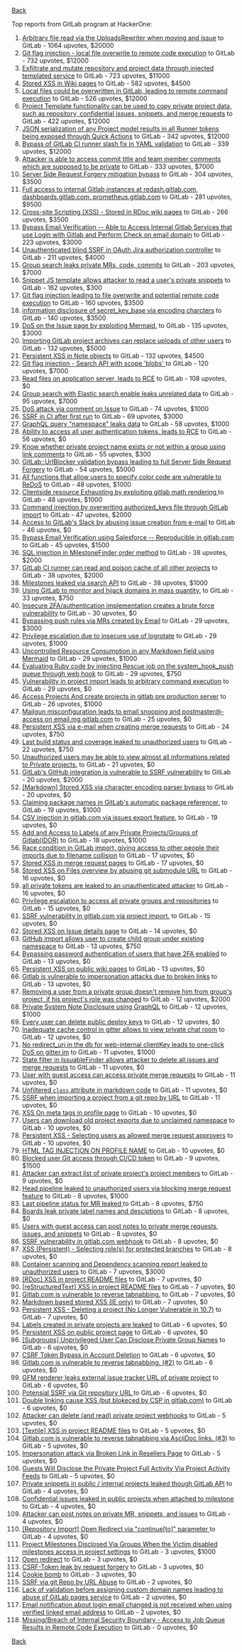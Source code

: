 [Back](../README.md)

Top reports from GitLab program at HackerOne:

1. [Arbitrary file read via the UploadsRewriter when moving and issue](https://hackerone.com/reports/827052) to GitLab - 1064 upvotes, $20000
2. [Git flag injection - local file overwrite to remote code execution](https://hackerone.com/reports/658013) to GitLab - 732 upvotes, $12000
3. [Exfiltrate and mutate repository and project data through injected templated service](https://hackerone.com/reports/446585) to GitLab - 723 upvotes, $11000
4. [Stored XSS in Wiki pages](https://hackerone.com/reports/526325) to GitLab - 582 upvotes, $4500
5. [Local files could be overwritten in GitLab, leading to remote command execution](https://hackerone.com/reports/587854) to GitLab - 526 upvotes, $12000
6. [Project Template functionality can be used to copy private project data, such as repository, confidential issues, snippets, and merge requests](https://hackerone.com/reports/689314) to GitLab - 422 upvotes, $12000
7. [JSON serialization of any Project model results in all Runner tokens being exposed through Quick Actions](https://hackerone.com/reports/509924) to GitLab - 342 upvotes, $12000
8. [Bypass of GitLab CI runner slash fix in YAML validation](https://hackerone.com/reports/409395) to GitLab - 339 upvotes, $12000
9. [Attacker is able to access commit title and team member comments which are supposed to be private](https://hackerone.com/reports/502593) to GitLab - 333 upvotes, $7000
10. [Server Side Request Forgery mitigation bypass](https://hackerone.com/reports/632101) to GitLab - 304 upvotes, $3500
11. [Full access to internal Gitlab instances at redash.gitlab.com, dashboards.gitlab.com, prometheus.gitlab.com](https://hackerone.com/reports/498964) to GitLab - 281 upvotes, $9500
12. [Cross-site Scripting (XSS) - Stored in RDoc wiki pages](https://hackerone.com/reports/662287) to GitLab - 266 upvotes, $3500
13. [Bypass Email Verification -- Able to Access Internal Gitlab Services that use Login with Gitlab and Perform Check on email domain](https://hackerone.com/reports/565883) to GitLab - 223 upvotes, $3000
14. [Unauthenticated blind SSRF in OAuth Jira authorization controller](https://hackerone.com/reports/398799) to GitLab - 211 upvotes, $4000
15. [Group search leaks private MRs, code, commits](https://hackerone.com/reports/692252) to GitLab - 203 upvotes, $7000
16. [Snippet JS template allows attacker to read a user's private snippets](https://hackerone.com/reports/348443) to GitLab - 162 upvotes, $300
17. [Git flag injection leading to file overwrite and potential remote code execution](https://hackerone.com/reports/653125) to GitLab - 160 upvotes, $3500
18. [information disclosure of secret_key_base via encoding charcters](https://hackerone.com/reports/460545) to GitLab - 140 upvotes, $3500
19. [DoS on the Issue page by exploiting Mermaid.](https://hackerone.com/reports/470067) to GitLab - 135 upvotes, $3000
20. [Importing GitLab project archives can replace uploads of other users](https://hackerone.com/reports/534794) to GitLab - 132 upvotes, $5000
21. [Persistent XSS in Note objects](https://hackerone.com/reports/508184) to GitLab - 132 upvotes, $4500
22. [Git flag injection - Search API with scope 'blobs' ](https://hackerone.com/reports/682442) to GitLab - 120 upvotes, $7000
23. [Read files on application server, leads to RCE](https://hackerone.com/reports/178152) to GitLab - 108 upvotes, $0
24. [Group search with Elastic search enable leaks unrelated data](https://hackerone.com/reports/708820) to GitLab - 95 upvotes, $7000
25. [DoS attack via comment on Issue](https://hackerone.com/reports/557154) to GitLab - 74 upvotes, $1000
26. [SSRF in CI after first run](https://hackerone.com/reports/369451) to GitLab - 69 upvotes, $3000
27. [GraphQL query "namespace" leaks data](https://hackerone.com/reports/614355) to GitLab - 58 upvotes, $1000
28. [Ability to access all user authentication tokens, leads to RCE](https://hackerone.com/reports/158330) to GitLab - 56 upvotes, $0
29. [Know whether private project name exists or not within a group using link comments](https://hackerone.com/reports/495497) to GitLab - 55 upvotes, $300
30. [GitLab::UrlBlocker validation bypass leading to full Server Side Request Forgery](https://hackerone.com/reports/541169) to GitLab - 54 upvotes, $5000
31. [All functions that allow users to specify color code are vulnerable to ReDoS](https://hackerone.com/reports/511381) to GitLab - 48 upvotes, $1000
32. [Clientside resource Exhausting by exploiting gitlab math rendering ](https://hackerone.com/reports/549040) to GitLab - 48 upvotes, $1000
33. [Command injection by overwriting authorized_keys file through GitLab import](https://hackerone.com/reports/298873) to GitLab - 47 upvotes, $2000
34. [Access to GitLab's Slack by abusing issue creation from e-mail](https://hackerone.com/reports/218230) to GitLab - 46 upvotes, $0
35. [Bypass Email Verification using Salesforce -- Reproducible in gitlab.com](https://hackerone.com/reports/617896) to GitLab - 45 upvotes, $1500
36. [SQL injection in MilestoneFinder order method](https://hackerone.com/reports/298176) to GitLab - 38 upvotes, $2000
37. [GitLab CI runner can read and poison cache of all other projects](https://hackerone.com/reports/301432) to GitLab - 38 upvotes, $2000
38. [Milestones leaked via search API](https://hackerone.com/reports/460815) to GitLab - 38 upvotes, $1000
39. [Using GitLab to monitor and hijack domains in mass quantity.](https://hackerone.com/reports/312118) to GitLab - 33 upvotes, $750
40. [Insecure 2FA/authentication implementation creates a brute force vulnerability](https://hackerone.com/reports/149598) to GitLab - 30 upvotes, $0
41. [Bypassing push rules via MRs created by Email](https://hackerone.com/reports/526570) to GitLab - 29 upvotes, $3000
42. [Privilege escalation due to insecure use of logrotate](https://hackerone.com/reports/578119) to GitLab - 29 upvotes, $1000
43. [Uncontrolled Resource Consumption in any Markdown field using Mermaid](https://hackerone.com/reports/670572) to GitLab - 29 upvotes, $1000
44. [Evaluating Ruby code by injecting Rescue job on the system_hook_push queue through web hook](https://hackerone.com/reports/299473) to GitLab - 29 upvotes, $750
45. [Vulnerability in project import leads to arbitrary command execution](https://hackerone.com/reports/378148) to GitLab - 29 upvotes, $0
46. [Access Projects And create projects in gitlab pre production server](https://hackerone.com/reports/540711) to GitLab - 26 upvotes, $1000
47. [Mailgun misconfiguration leads to email snooping and postmaster@-access on email.mg.gitlab.com](https://hackerone.com/reports/174983) to GitLab - 25 upvotes, $0
48. [Persistent XSS via e-mail when creating merge requests](https://hackerone.com/reports/496973) to GitLab - 24 upvotes, $750
49. [Last build status and coverage leaked to unauthorized users](https://hackerone.com/reports/477222) to GitLab - 22 upvotes, $750
50. [Unauthorized users may be able to view almost all informations related to Private projects.](https://hackerone.com/reports/407763) to GitLab - 21 upvotes, $0
51. [GitLab's GitHub integration is vulnerable to SSRF vulnerability](https://hackerone.com/reports/446593) to GitLab - 20 upvotes, $2000
52. [[Markdown] Stored XSS via character encoding parser bypass](https://hackerone.com/reports/270999) to GitLab - 20 upvotes, $0
53. [Claiming package names in GitLab's automatic package referencer.](https://hackerone.com/reports/462503) to GitLab - 19 upvotes, $1000
54. [CSV injection in gitlab.com via issues export feature.](https://hackerone.com/reports/216243) to GitLab - 19 upvotes, $0
55. [Add and Access to Labels of any Private Projects/Groups of Gitlab(IDOR)](https://hackerone.com/reports/439729) to GitLab - 18 upvotes, $1000
56. [Race condition in GitLab import, giving access to other people their imports due to filename collision](https://hackerone.com/reports/214028) to GitLab - 17 upvotes, $0
57. [Stored XSS in merge request pages](https://hackerone.com/reports/409380) to GitLab - 17 upvotes, $0
58. [Stored XSS on Files overview by abusing git submodule URL](https://hackerone.com/reports/218872) to GitLab - 16 upvotes, $0
59. [all private tokens are leaked to an unauthenticated attacker](https://hackerone.com/reports/268794) to GitLab - 16 upvotes, $0
60. [Privilege escalation to access all private groups and repositories](https://hackerone.com/reports/131210) to GitLab - 15 upvotes, $0
61. [SSRF vulnerability in gitlab.com via project import.](https://hackerone.com/reports/215105) to GitLab - 15 upvotes, $0
62. [Stored XSS on Issue details page](https://hackerone.com/reports/384255) to GitLab - 14 upvotes, $0
63. [GitHub import allows user to create child group under existing namespace](https://hackerone.com/reports/301137) to GitLab - 13 upvotes, $750
64. [Bypassing password authentication of users that have 2FA enabled](https://hackerone.com/reports/128085) to GitLab - 13 upvotes, $0
65. [Persistent XSS on public wiki pages](https://hackerone.com/reports/136333) to GitLab - 13 upvotes, $0
66. [Gitlab is vulnerable to impersonation attacks due to broken links](https://hackerone.com/reports/265696) to GitLab - 13 upvotes, $0
67. [Removing a user from a private group doesn't remove him from group's project, if his project's role was changed](https://hackerone.com/reports/310185) to GitLab - 12 upvotes, $2000
68. [Private System Note Disclosure using GraphQL](https://hackerone.com/reports/633001) to GitLab - 12 upvotes, $1000
69. [Every user can delete public deploy keys](https://hackerone.com/reports/195088) to GitLab - 12 upvotes, $0
70. [Inadequate cache control in gitter allows to view private chat room](https://hackerone.com/reports/493791) to GitLab - 12 upvotes, $0
71. [No redirect_uri in the db for web-internal clientKey leads to one-click DoS on gitter.im](https://hackerone.com/reports/702987) to GitLab - 11 upvotes, $1000
72. [State filter in IssuableFinder allows attacker to delete all issues and merge requests](https://hackerone.com/reports/186194) to GitLab - 11 upvotes, $0
73. [User with guest access can access private merge requests](https://hackerone.com/reports/195134) to GitLab - 11 upvotes, $0
74. [Unfiltered `class` attribute in markdown code](https://hackerone.com/reports/216453) to GitLab - 11 upvotes, $0
75. [SSRF when importing a project from a git repo by URL](https://hackerone.com/reports/135937) to GitLab - 11 upvotes, $0
76. [XSS On meta tags in profile page](https://hackerone.com/reports/159984) to GitLab - 10 upvotes, $0
77. [Users can download old project exports due to unclaimed namespace](https://hackerone.com/reports/195058) to GitLab - 10 upvotes, $0
78. [Persistent XSS - Selecting users as allowed merge request approvers](https://hackerone.com/reports/346217) to GitLab - 10 upvotes, $0
79. [HTML TAG INJECTION ON PROFILE NAME](https://hackerone.com/reports/358001) to GitLab - 10 upvotes, $0
80. [Blocked user Git access through CI/CD token](https://hackerone.com/reports/497047) to GitLab - 9 upvotes, $1500
81. [Attacker can extract list of private project's project members](https://hackerone.com/reports/128051) to GitLab - 9 upvotes, $0
82. [Head pipeline leaked to unauthorized users via blocking merge request feature](https://hackerone.com/reports/667408) to GitLab - 8 upvotes, $1000
83. [Last pipeline status for MR leaked ](https://hackerone.com/reports/582349) to GitLab - 8 upvotes, $750
84. [Boards leak private label names and desciptions](https://hackerone.com/reports/162147) to GitLab - 8 upvotes, $0
85. [Users with guest access can post notes to private merge requests, issues, and snippets](https://hackerone.com/reports/195140) to GitLab - 8 upvotes, $0
86. [SSRF vulnerability in gitlab.com webhook](https://hackerone.com/reports/301924) to GitLab - 8 upvotes, $0
87. [XSS (Persistent) - Selecting role(s) for protected branches](https://hackerone.com/reports/346111) to GitLab - 8 upvotes, $0
88. [Container scanning and Dependency scanning report leaked to unauthorized users](https://hackerone.com/reports/676976) to GitLab - 7 upvotes, $3000
89. [[RDoc] XSS in project README files](https://hackerone.com/reports/200693) to GitLab - 7 upvotes, $0
90. [[reStructuredText] XSS in project README files](https://hackerone.com/reports/205497) to GitLab - 7 upvotes, $0
91. [Gitlab.com is vulnerable to reverse tabnabbing.](https://hackerone.com/reports/211065) to GitLab - 7 upvotes, $0
92. [Markdown based stored XSS (IE only)](https://hackerone.com/reports/118024) to GitLab - 7 upvotes, $0
93. [Persistent XSS - Deleting a project (No Longer Vulnerable in 10.7)](https://hackerone.com/reports/351554) to GitLab - 7 upvotes, $0
94. [Labels created in private projects are leaked](https://hackerone.com/reports/132777) to GitLab - 6 upvotes, $0
95. [Persistent XSS on public project page](https://hackerone.com/reports/129736) to GitLab - 6 upvotes, $0
96. [[Subgroups] Unprivileged User Can Disclose Private Group Names](https://hackerone.com/reports/215384) to GitLab - 6 upvotes, $0
97. [CSRF Token Bypass in Account Deletion](https://hackerone.com/reports/182487) to GitLab - 6 upvotes, $0
98. [Gitlab.com is vulnerable to reverse tabnabbing. (#2)](https://hackerone.com/reports/212629) to GitLab - 6 upvotes, $0
99. [GFM renderer leaks external issue tracker URL of private project](https://hackerone.com/reports/133717) to GitLab - 6 upvotes, $0
100. [Potensial SSRF via Git repository URL ](https://hackerone.com/reports/359288) to GitLab - 6 upvotes, $0
101. [Double linking cause XSS (but blokeced by CSP in gitlab.com)](https://hackerone.com/reports/729341) to GitLab - 6 upvotes, $0
102. [Attacker can delete (and read) private project webhooks](https://hackerone.com/reports/134292) to GitLab - 5 upvotes, $0
103. [[Textile] XSS in project README files](https://hackerone.com/reports/205498) to GitLab - 5 upvotes, $0
104. [Gitlab.com is vulnerable to reverse tabnabbing via AsciiDoc links. (#3)](https://hackerone.com/reports/213114) to GitLab - 5 upvotes, $0
105. [Impersonation attack via Broken Link in Resellers Page](https://hackerone.com/reports/266908) to GitLab - 5 upvotes, $0
106. [Guests Will Disclose the Private Project Full Activity Via Project Activity Feeds](https://hackerone.com/reports/491319) to GitLab - 5 upvotes, $0
107. [Private snippets in public / internal projects leaked though GitLab API](https://hackerone.com/reports/134305) to GitLab - 4 upvotes, $0
108. [Confidential issues leaked in public projects when attached to milestone](https://hackerone.com/reports/134300) to GitLab - 4 upvotes, $0
109. [Attacker can post notes on private MR, snippets, and issues](https://hackerone.com/reports/134299) to GitLab - 4 upvotes, $0
110. [[Repository Import] Open Redirect via "continue[to]" parameter ](https://hackerone.com/reports/215970) to GitLab - 4 upvotes, $0
111. [Project Milestones Disclosed Via Groups When the Victim disabled milestones access in project settings](https://hackerone.com/reports/636560) to GitLab - 3 upvotes, $1000
112. [Open redirect](https://hackerone.com/reports/214034) to GitLab - 3 upvotes, $0
113. [CSRF-Token leak by request forgery](https://hackerone.com/reports/221432) to GitLab - 3 upvotes, $0
114. [Cookie bomb](https://hackerone.com/reports/221041) to GitLab - 3 upvotes, $0
115. [SSRF via git Repo by URL Abuse](https://hackerone.com/reports/191216) to GitLab - 2 upvotes, $0
116. [Lack of validation before assigning custom domain names leading to abuse of GitLab pages service](https://hackerone.com/reports/296907) to GitLab - 2 upvotes, $0
117. [Email notification about login email changed is not received when using verified linked email address](https://hackerone.com/reports/801973) to GitLab - 2 upvotes, $0
118. [Missing/Breach of Internal Security Boundary - Access to Job Queue Results in Remote Code Execution](https://hackerone.com/reports/224198) to GitLab - 0 upvotes, $0


[Back](../README.md)